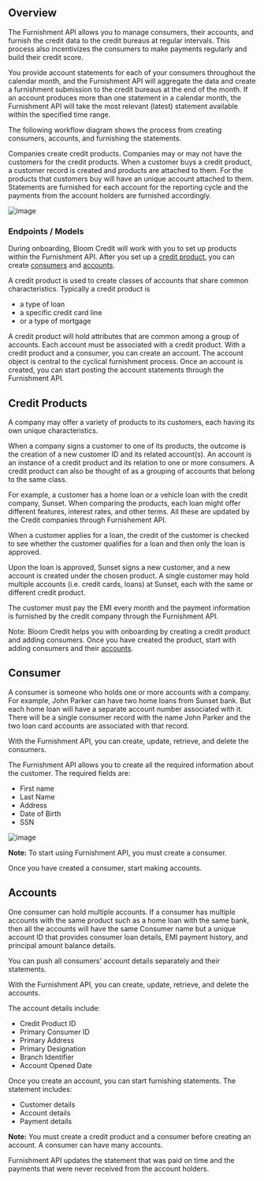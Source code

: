 ## Overview

The Furnishment API allows you to manage consumers, their accounts, and furnish the credit data to the credit bureaus at regular intervals. This process also incentivizes the consumers to make payments regularly and build their credit score.

You provide account statements for each of your consumers throughout the calendar month, and the Furnishment API will aggregate the data and create a furnishment submission to the credit bureaus at the end of the month. If an account produces more than one statement in a calendar month, the Furnishment API will take the most relevant (latest) statement available within the specified time range.

The following workflow diagram shows the process from creating consumers, accounts, and furnishing the statements. 

Companies create credit products. Companies may or may not have the customers for the credit products. When a customer buys a credit product, a customer record is created and products are attached to them. For the products that customers buy will have an unique account attached to them. Statements are furnished for each account for the reporting cycle and the payments from the account holders are furnished accordingly.

![image](https://user-images.githubusercontent.com/59159392/119357735-88861580-bcc5-11eb-8347-4b0fe9732704.png)

### Endpoints / Models
During onboarding, Bloom Credit will work with you to set up products within the Furnishment API. After you set up a [credit product](#credit-product), you can create [consumers](#consumer) and [accounts](#accounts).

A credit product is used to create classes of accounts that share common characteristics. Typically a credit product is 
<ul><li>a type of loan</li>
<li>a specific credit card line</li>
<li>or a type of mortgage</li> </ul>

A credit product will hold attributes that are common among a group of accounts. Each account must be associated with a credit product. With a credit product and a consumer, you can create an account.  The account object is central to the cyclical furnishment process. Once an account is created, you can start posting the account statements through the Furnishment API.

## Credit Products
A company may offer a variety of products to its customers, each having its own unique characteristics.

When a company signs a customer to one of its products, the outcome is the creation of a new customer ID and its related account(s). An account is an instance of a credit product and its relation to one or more consumers. A credit product can also be thought of as a grouping of accounts that belong to the same class.

For example, a customer has a home loan or a vehicle loan with the credit company, Sunset. When comparing the products, each loan might offer different features, interest rates, and other terms. All these are updated by the Credit companies through Furnishement API. 

When a customer applies for a loan, the credit of the customer is checked to see whether the customer qualifies for a loan and then only the loan is approved. 

Upon the loan is approved, Sunset signs a new customer, and a new account is created under the chosen product. A single customer may hold multiple accounts (i.e. credit cards, loans) at Sunset, each with the same or different credit product.

The customer must pay the EMI every month and the payment information is furnished by the credit company through the Furnishment API.

Note: Bloom Credit helps you with onboarding by creating a credit product and adding consumers.
Once you have created the product, start with adding consumers and their [accounts](#accounts).

## Consumer
A consumer is someone who holds one or more accounts with a company. For example, John Parker can have two home loans from Sunset bank. But each home loan will have a separate account number associated with it. There will be a single consumer record with the name John Parker and the two loan card accounts are associated with that record.

With the Furnishment API, you can create, update, retrieve, and delete the consumers.

The Furnishment API allows you to create all the required information about the customer. The required fields are:
<ul><li>First name</li>
<li>Last Name</li>
<li>Address</li>
<li>Date of Birth</li>
<li>SSN</li></ul>
  
![image](https://user-images.githubusercontent.com/59159392/119357728-858b2500-bcc5-11eb-953d-a2b40aca7aef.png)
  
<strong>Note:</strong> To start using Furnishment API, you must create a consumer. 

Once you have created a consumer, start making accounts.


## Accounts
One consumer can hold multiple accounts. If a consumer has multiple accounts with the same product such as a home loan with the same bank, then all the accounts will have the same Consumer name but a unique account ID that provides consumer loan details, EMI payment history, and principal amount balance details.  

You can push all consumers’ account details separately and their statements.  

With the Furnishment API, you can create, update, retrieve, and delete the accounts.

The account details include:
<ul><li>Credit Product ID</li>
<li>Primary Consumer ID</li>
<li>Primary Address</li>
<li>Primary Designation</li>
<li>Branch Identifier</li>
<li>Account Opened Date</li></ul>

Once you create an account, you can start furnishing statements. The statement includes:
<ul><li>Customer details</li>
<li>Account details</li>
<li>Payment details</li></ul>

<strong>Note:</strong> You must create a credit product and a consumer before creating an account. A consumer can have many accounts.

Furnishment API updates the statement that was paid on time and the payments that were never received from the account holders.
